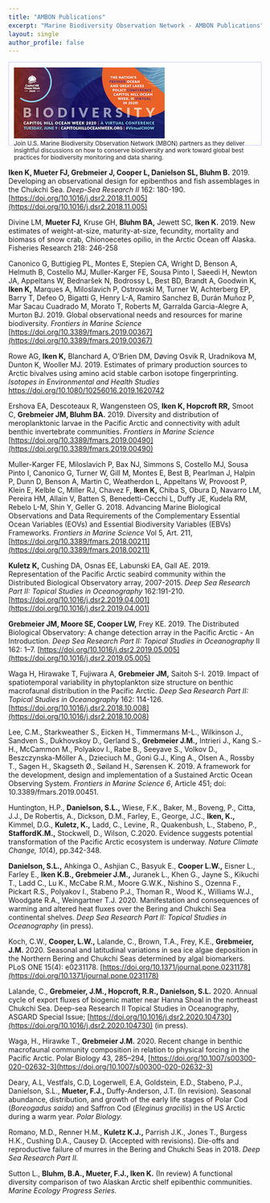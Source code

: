 ```yaml
---
title: "AMBON Publications"
excerpt: "Marine Biodiversity Observation Network - AMBON Publications"
layout: single
author_profile: false
---
```

<div style="margin:auto; padding: 10px; border: 1px solid #ccf;"><a href="/pages/chow/"><img src="/images/chow_small.jpg"></a><div style="float:left; font-size: smaller;">Join U.S. Marine Biodiversity Observation Network (MBON) partners as they deliver insightful discussions on how to conserve biodiversity and work toward global best practices for biodiversity monitoring and data sharing.</div></div>

<p>&nbsp;</p>

**Iken K, Mueter FJ, Grebmeier J, Cooper L, Danielson SL, Bluhm B.** 2019. Developing an observational design for epibenthos and fish assemblages in the Chukchi Sea. _Deep-Sea Research II_ 162: 180-190. [https://doi.org/10.1016/j.dsr2.2018.11.005](https://doi.org/10.1016/j.dsr2.2018.11.005)

Divine LM, **Mueter FJ,** Kruse GH, **Bluhm BA,** Jewett SC, **Iken K.** 2019. New estimates of weight-at-size, maturity-at-size, fecundity, mortality and biomass of snow crab, Chionoecetes opilio, in the Arctic Ocean off Alaska. Fisheries Research 218: 246-258

Canonico G, Buttigieg PL, Montes E, Stepien CA, Wright D, Benson A, Helmuth B, Costello MJ, Muller-Karger FE, Sousa Pinto I, Saeedi H, Newton JA, Appeltans W, Bednaršek N, Bodrossy L, Best BD, Brandt A, Goodwin K, **Iken K,** Marques A, Miloslavich P, Ostrowski M, Turner W, Achterberg EP, Barry T, Defeo O, Bigatti G, Henry L-A, Ramiro Sanchez B, Durán Muñoz P, Mar Sacau Cuadrado M, Morato T, Roberts M, Garralda Garcia-Alegre A, Murton BJ. 2019. Global observational needs and resources for marine biodiversity. _Frontiers in Marine Science_ [https://doi.org/10.3389/fmars.2019.00367](https://doi.org/10.3389/fmars.2019.00367)

Rowe AG, **Iken K,** Blanchard A, O’Brien DM, Døving Osvik R, Uradnikova M, Dunton K, Wooller MJ. 2019. Estimates of primary production sources to Arctic bivalves using amino acid stable carbon isotope fingerprinting. _Isotopes in Environmental and Health Studies_ [https://doi.org/10.1080/10256016.2019.1620742 ](https://doi.org/10.1080/10256016.2019.1620742 )

Ershova EA, Descoteaux R, Wangensteen OS, **Iken K, Hopcroft RR,** Smoot C, **Grebmeier JM, Bluhm BA.** 2019. Diversity and distribution of meroplanktonic larvae in the Pacific Arctic and connectivity with adult benthic invertebrate communities. _Frontiers in Marine Science_ [https://doi.org/10.3389/fmars.2019.00490](https://doi.org/10.3389/fmars.2019.00490)

Muller-Karger FE, Miloslavich P, Bax NJ, Simmons S, Costello MJ, Sousa Pinto I, Canonico G, Turner W, Gill M, Montes E, Best B, Pearlman J, Halpin P, Dunn D, Benson A, Martin C, Weatherdon L, Appeltans W, Provoost P, Klein E, Kelble C, Miller RJ, Chavez F, **Iken K,** Chiba S, Obura D, Navarro LM, Pereira HM, Allain V, Batten S, Benedetti-Cecchi L, Duffy JE, Kudela RM, Rebelo L-M, Shin Y, Geller G. 2018. Advancing Marine Biological Observations and Data Requirements of the Complementary Essential Ocean Variables (EOVs) and Essential Biodiversity Variables (EBVs) Frameworks. _Frontiers in Marine Science_ Vol 5, Art. 211, [https://doi.org/10.3389/fmars.2018.00211](https://doi.org/10.3389/fmars.2018.00211)

**Kuletz K,** Cushing DA, Osnas EE, Labunski EA, Gall AE. 2019. Representation of the Pacific Arctic seabird community within the Distributed Biological Observatory array, 2007-2015. _Deep Sea Research Part II: Topical Studies in Oceanography_ 162:191-210. [https://doi.org/10.1016/j.dsr2.2019.04.001](https://doi.org/10.1016/j.dsr2.2019.04.001)

**Grebmeier JM, Moore SE, Cooper LW,** Frey KE. 2019. The Distributed Biological Observatory: A change detection array in the Pacific Arctic - An Introduction. _Deep Sea Research Part II: Topical Studies in Oceanography_ II 162: 1–7. [https://doi.org/10.1016/j.dsr2.2019.05.005](https://doi.org/10.1016/j.dsr2.2019.05.005)

Waga H, Hirawake T, Fujiwara A, **Grebmeier JM,** Saitoh S-I.  2019. Impact of spatiotemporal variability in phytoplankton size structure on benthic macrofaunal distribution in the Pacific Arctic. _Deep Sea Research Part II: Topical Studies in Oceanography_ 162: 114-126. [https://doi.org/10.1016/j.dsr2.2018.10.008](https://doi.org/10.1016/j.dsr2.2018.10.008)

Lee, C.M., Starkweather S., Eicken H., Timmermans M-L., Wilkinson J., Sandven S., Dukhovskoy D., Gerland S., **Grebmeier J.M.,** Intrieri J., Kang S.-H., McCammon M., Polyakov I., Rabe B., Seeyave S., Volkov D., Beszczynska-Möller A., Dzieciuch M., Goni G.J., King A., Olsen A., Rossby T., Sagen H., Skagseth Ø., Søiland H., Sørensen K. 2019. A framework for the development, design and implementation of a Sustained Arctic Ocean Observing System. _Frontiers in Marine Science 6_, Article 451; doi: 10.3389/fmars.2019.00451.

Huntington, H.P., **Danielson, S.L.,** Wiese, F.K., Baker, M., Boveng, P., Citta, J.J., De Robertis, A., Dickson, D.M., Farley, E., George, J.C., **Iken, K.,** Kimmel, D.G., **Kuletz, K.,** Ladd, C., Levine , R., Quakenbush, L., Stabeno, P., **Stafford K.M.,** Stockwell, D., Wilson, C.2020. Evidence suggests potential transformation of the Pacific Arctic ecosystem is underway. _Nature Climate Change, 10_(4), pp.342-348.

**Danielson, S.L.,** Ahkinga O., Ashjian C., Basyuk E., **Cooper L.W.,** Eisner L., Farley E., **Iken K.B., Grebmeier J.M.,** Juranek L., Khen G., Jayne S., Kikuchi T., Ladd C., Lu K., McCabe R.M., Moore G.W.K., Nishino S., Ozenna F., Pickart R.S., Polyakov I., Stabeno P.J., Thoman R., Wood K., Williams W.J., Woodgate R.A., Weingartner T.J. 2020. Manifestation and consequences of warming and altered heat fluxes over the Bering and Chukchi Sea continental shelves. _Deep Sea Research Part II: Topical Studies in Oceanography_ (in press).

Koch, C.W., **Cooper, L.W.,** Lalande, C., Brown, T.A., Frey, K.E., **Grebmeier, J.M.** 2020. Seasonal and latitudinal variations in sea ice algae deposition in the Northern Bering and Chukchi Seas determined by algal biomarkers. PLoS ONE 15(4): e0231178. [https://doi.org/10.1371/journal.pone.0231178](https://doi.org/10.1371/journal.pone.0231178)

Lalande, C., **Grebmeier, J.M., Hopcroft, R.R., Danielson, S.L.** 2020. Annual cycle of export fluxes of biogenic matter near Hanna Shoal in the northeast Chukchi Sea. Deep-sea Research II Topical Studies in Oceanography, ASGARD Special Issue; [https://doi.org/10.1016/j.dsr2.2020.104730](https://doi.org/10.1016/j.dsr2.2020.104730) (in press).

Waga, H., Hirawke T., **Grebmeier J.M.** 2020. Recent change in benthic macrofaunal community composition in relation to physical forcing in the Pacific Arctic. Polar Biology 43, 285–294, [https://doi.org/10.1007/s00300-020-02632-3](https://doi.org/10.1007/s00300-020-02632-3)

Deary, A.L, Vestfals, C.D, Logerwell, E.A, Goldstein, E.D., Stabeno, P.J., Danielson, S.L., **Mueter, F.J.,** Duffy-Anderson, J.T. (In revision). Seasonal abundance, distribution, and growth of the early life stages of Polar Cod (_Boreogadus saida_) and Saffron Cod (_Eleginus gracilis_) in the US Arctic during a warm year. _Polar Biology._

Romano, M.D., Renner H.M., **Kuletz K.J.,** Parrish J.K., Jones T., Burgess H.K., Cushing D.A., Causey D. (Accepted with revisions). Die-offs and reproductive failure of murres in the Bering and Chukchi Seas in 2018. _Deep Sea Research Part II._

Sutton L., **Bluhm, B.A., Mueter, F.J., Iken K.** (In review) A functional diversity comparison of two Alaskan Arctic shelf epibenthic communities. _Marine Ecology Progress Series._
